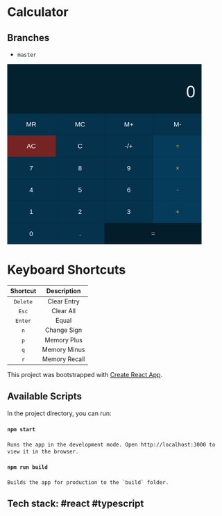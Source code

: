 # Calculator

## Branches
* `master`

![calculator-front-end](/src/screenshots/screenshot.png?raw=true "images")

# Keyboard Shortcuts

| Shortcut             | Description       |
|:-------------------: |:-----------------:|
| <code>Delete</code>  |  Clear Entry      |
| <code>Esc</code>     |  Clear All        |
| <code>Enter</code>   |  Equal            |
| <code>n</code>       |  Change Sign      |
| <code>p</code>       |  Memory Plus      |
| <code>q</code>       |  Memory Minus     |
| <code>r</code>       |  Memory Recall    |

This project was bootstrapped with [Create React App](https://github.com/facebook/create-react-app).

## Available Scripts

In the project directory, you can run:

#### `npm start`

```
Runs the app in the development mode. Open http://localhost:3000 to view it in the browser.

```

#### `npm run build`

```
Builds the app for production to the `build` folder.

```

## Tech stack: #react #typescript